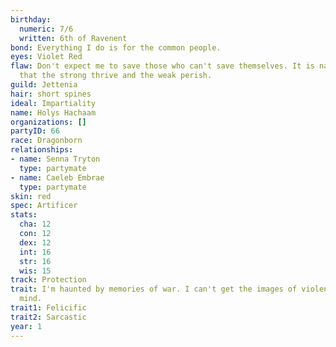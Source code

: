```yaml
---
birthday:
  numeric: 7/6
  written: 6th of Ravenent
bond: Everything I do is for the common people.
eyes: Violet Red
flaw: Don't expect me to save those who can't save themselves. It is nature's way
  that the strong thrive and the weak perish.
guild: Jettenia
hair: short spines
ideal: Impartiality
name: Holys Hachaam
organizations: []
partyID: 66
race: Dragonborn
relationships:
- name: Senna Tryton
  type: partymate
- name: Caeleb Embrae
  type: partymate
skin: red
spec: Artificer
stats:
  cha: 12
  con: 12
  dex: 12
  int: 16
  str: 16
  wis: 15
track: Protection
trait: I'm haunted by memories of war. I can't get the images of violence out of my
  mind.
trait1: Felicific
trait2: Sarcastic
year: 1
---
```

